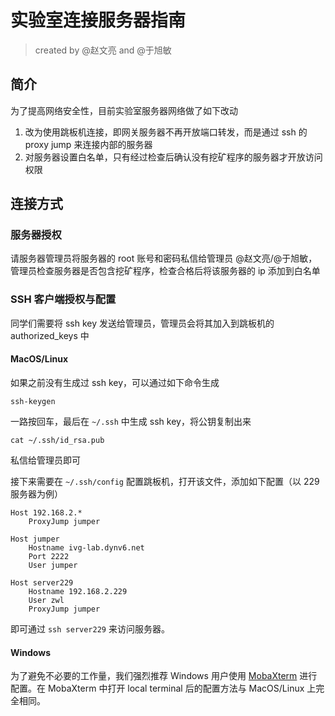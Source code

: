 # 实验室连接服务器指南

> created by @赵文亮 and @于旭敏

## 简介

为了提高网络安全性，目前实验室服务器网络做了如下改动

1. 改为使用跳板机连接，即网关服务器不再开放端口转发，而是通过 ssh 的 proxy jump 来连接内部的服务器
2. 对服务器设置白名单，只有经过检查后确认没有挖矿程序的服务器才开放访问权限

## 连接方式

### 服务器授权

请服务器管理员将服务器的 root 账号和密码私信给管理员 @赵文亮/@于旭敏，管理员检查服务器是否包含挖矿程序，检查合格后将该服务器的 ip 添加到白名单

### SSH 客户端授权与配置

同学们需要将 ssh key 发送给管理员，管理员会将其加入到跳板机的 authorized_keys 中

#### MacOS/Linux

如果之前没有生成过 ssh key，可以通过如下命令生成

```
ssh-keygen
```

一路按回车，最后在 `~/.ssh` 中生成 ssh key，将公钥复制出来

```
cat ~/.ssh/id_rsa.pub
```

私信给管理员即可

接下来需要在 `~/.ssh/config` 配置跳板机，打开该文件，添加如下配置（以 229 服务器为例）

```
Host 192.168.2.*
    ProxyJump jumper

Host jumper
    Hostname ivg-lab.dynv6.net
    Port 2222
    User jumper

Host server229
    Hostname 192.168.2.229
    User zwl
    ProxyJump jumper
```

即可通过 `ssh server229` 来访问服务器。

#### Windows
为了避免不必要的工作量，我们强烈推荐 Windows 用户使用 [MobaXterm](https://mobaxterm.mobatek.net/) 进行配置。在 MobaXterm 中打开 local terminal 后的配置方法与 MacOS/Linux 上完全相同。


